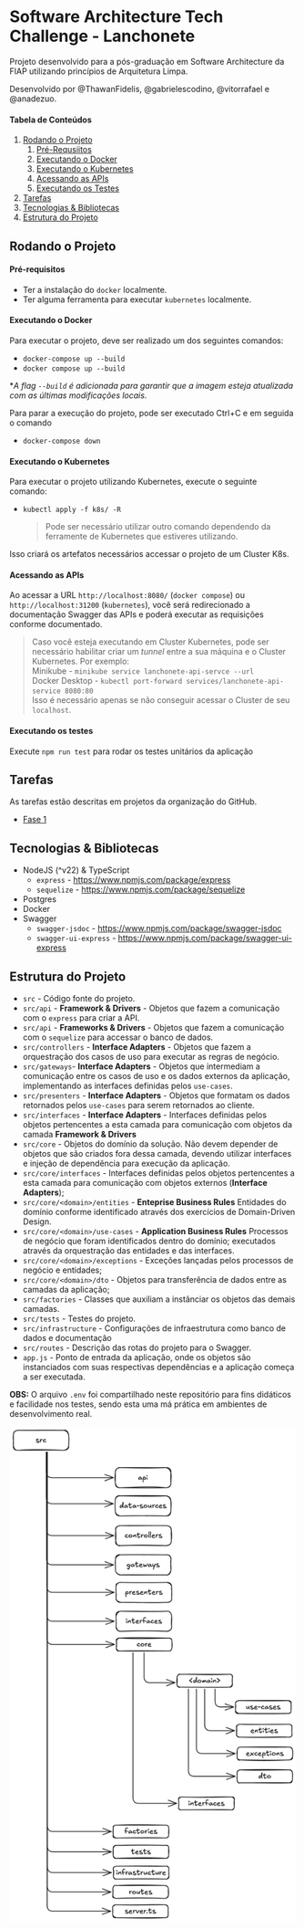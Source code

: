 # Software Architecture Tech Challenge - Lanchonete

Projeto desenvolvido para a pós-graduação em Software Architecture da FIAP utilizando princípios de Arquitetura Limpa.

Desenvolvido por @ThawanFidelis, @gabrielescodino, @vitorrafael e @anadezuo.

#### Tabela de Conteúdos

1. [Rodando o Projeto](#rodando-o-projeto)
   1. [Pré-Requsiitos](#pré-requisitos)
   2. [Executando o Docker](#executando-o-docker)
   3. [Executando o Kubernetes](#executando-o-kubernetes)
   4. [Acessando as APIs](#acessando-as-apis)
   5. [Executando os Testes](#executando-os-testes)
2. [Tarefas](#tarefas)
3. [Tecnologias & Bibliotecas](#tecnologias--bibliotecas)
4. [Estrutura do Projeto](#estrutura-do-projeto)

## Rodando o Projeto

#### Pré-requisitos

- Ter a instalação do `docker` localmente.
- Ter alguma ferramenta para executar `kubernetes` localmente.

#### Executando o Docker

Para executar o projeto, deve ser realizado um dos seguintes comandos:

- `docker-compose up --build`
- `docker compose up --build`

\*_A flag `--build` é adicionada para garantir que a imagem esteja atualizada com as últimas modificações locais._

Para parar a execução do projeto, pode ser executado Ctrl+C e em seguida o comando

- `docker-compose down`

#### Executando o Kubernetes

Para executar o projeto utilizando Kubernetes, execute o seguinte comando:

- `kubectl apply -f k8s/ -R`
  > Pode ser necessário utilizar outro comando dependendo da ferramente de Kubernetes que estiveres utilizando.

Isso criará os artefatos necessários accessar o projeto de um Cluster K8s.

#### Acessando as APIs

Ao acessar a URL `http://localhost:8080/` (`docker compose`) ou `http://localhost:31200` (`kubernetes`), você será redirecionado a documentação Swagger das APIs e poderá executar as requisições conforme documentado.

> Caso você esteja executando em Cluster Kubernetes, pode ser necessário habilitar criar um _tunnel_ entre a sua máquina e o Cluster Kubernetes. Por exemplo:  
> Minikube - `minikube service lanchonete-api-servce --url`  
> Docker Desktop - `kubectl port-forward services/lanchonete-api-service 8080:80`  
> Isso é necessário apenas se não conseguir acessar o Cluster de seu `localhost`.

#### Executando os testes

Execute `npm run test` para rodar os testes unitários da aplicação

## Tarefas

As tarefas estão descritas em projetos da organização do GitHub.

- [Fase 1](https://github.com/orgs/FIAP-8SOAT-G6/projects/1)

## Tecnologias & Bibliotecas

- NodeJS (^v22) & TypeScript
  - `express` - https://www.npmjs.com/package/express
  - `sequelize` - https://www.npmjs.com/package/sequelize
- Postgres
- Docker
- Swagger
  - `swagger-jsdoc` - https://www.npmjs.com/package/swagger-jsdoc
  - `swagger-ui-express` - https://www.npmjs.com/package/swagger-ui-express

## Estrutura do Projeto

- `src` - Código fonte do projeto.
- `src/api` - **Framework & Drivers** - Objetos que fazem a comunicação com o `express` para criar a API.
- `src/api` - **Frameworks & Drivers** - Objetos que fazem a comunicação com o `sequelize` para accessar o banco de dados.
- `src/controllers` - **Interface Adapters** - Objetos que fazem a orquestração dos casos de uso para executar as regras de negócio.
- `src/gateways`- **Interface Adapters** - Objetos que intermediam a comunicação entre os casos de uso e os dados externos da aplicação, implementando as interfaces definidas pelos `use-cases`.
- `src/presenters` - **Interface Adapters** - Objetos que formatam os dados retornados pelos `use-cases` para serem retornados ao cliente.
- `src/interfaces` - **Interface Adapters** - Interfaces definidas pelos objetos pertencentes a esta camada para comunicação com objetos da camada **Framework & Drivers**
- `src/core` - Objetos do domínio da solução. Não devem depender de objetos que são criados fora dessa camada, devendo utilizar interfaces e injeção de dependência para execução da aplicação.
- `src/core/interfaces` - Interfaces definidas pelos objetos pertencentes a esta camada para comunicação com objetos externos (**Interface Adapters**);
- `src/core/<domain>/entities` - **Enteprise Business Rules** Entidades do domínio conforme identificado através dos exercícios de Domain-Driven Design.
- `src/core/<domain>/use-cases` - **Application Business Rules** Processos de negócio que foram identificados dentro do domínio; executados através da orquestração das entidades e das interfaces.
- `src/core/<domain>/exceptions` - Exceções lançadas pelos processos de negócio e entidades;
- `src/core/<domain>/dto` - Objetos para transferência de dados entre as camadas da aplicação;
- `src/factories` - Classes que auxiliam a instânciar os objetos das demais camadas.
- `src/tests` - Testes do projeto.
- `src/infrastructure` - Configurações de infraestrutura como banco de dados e documentação
- `src/routes` - Descrição das rotas do projeto para o Swagger.
- `app.js` - Ponto de entrada da aplicação, onde os objetos são instanciados com suas respectivas dependências e a aplicação começa a ser executada.

**OBS:** O arquivo `.env` foi compartilhado neste repositório para fins didáticos e facilidade nos testes, sendo esta uma má prática em ambientes de desenvolvimento real.

![Estrutura do Projeto](assets/ProjectStructure.png)
